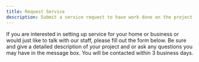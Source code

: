 ```yaml
---
title: Request Service
description: Submit a service request to have work done on the project of your choosing
---
```


If you are interested in setting up service for your home or business or would just like to talk with
our staff, please fill out the form below. Be sure and give a detailed description of your project and
or ask any questions you may have in the message box. You will be contacted within 3 business days.
